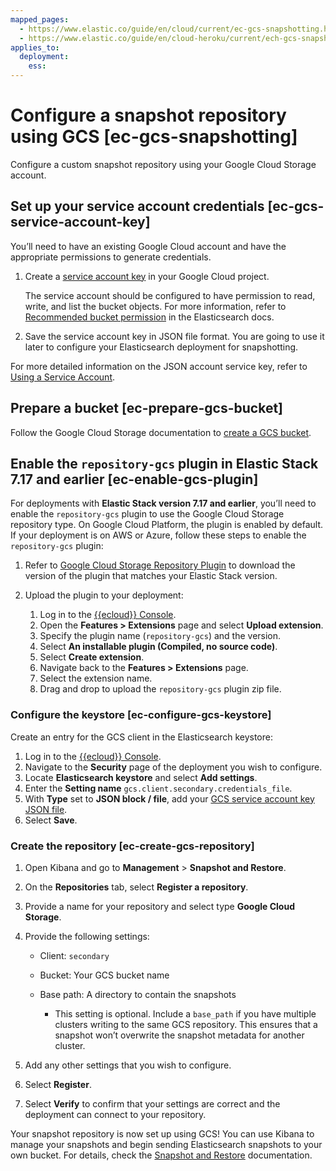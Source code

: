 ```yaml
---
mapped_pages:
  - https://www.elastic.co/guide/en/cloud/current/ec-gcs-snapshotting.html
  - https://www.elastic.co/guide/en/cloud-heroku/current/ech-gcs-snapshotting.html
applies_to:
  deployment:
    ess:
---
```


# Configure a snapshot repository using GCS [ec-gcs-snapshotting]

Configure a custom snapshot repository using your Google Cloud Storage account.


## Set up your service account credentials [ec-gcs-service-account-key]

You’ll need to have an existing Google Cloud account and have the appropriate permissions to generate credentials.

1. Create a [service account key](https://cloud.google.com/iam/docs/creating-managing-service-account-keys) in your Google Cloud project.

    The service account should be configured to have permission to read, write, and list the bucket objects. For more information, refer to [Recommended bucket permission](/deploy-manage/tools/snapshot-and-restore/google-cloud-storage-repository.md#repository-gcs-bucket-permission) in the Elasticsearch docs.

2. Save the service account key in JSON file format. You are going to use it later to configure your Elasticsearch deployment for snapshotting.

For more detailed information on the JSON account service key, refer to [Using a Service Account](/deploy-manage/tools/snapshot-and-restore/google-cloud-storage-repository.md#repository-gcs-using-service-account).


## Prepare a bucket [ec-prepare-gcs-bucket]

Follow the Google Cloud Storage documentation to [create a GCS bucket](https://cloud.google.com/storage/docs/creating-buckets).


## Enable the `repository-gcs` plugin in Elastic Stack 7.17 and earlier [ec-enable-gcs-plugin]

For deployments with **Elastic Stack version 7.17 and earlier**, you’ll need to enable the `repository-gcs` plugin to use the Google Cloud Storage repository type. On Google Cloud Platform, the plugin is enabled by default. If your deployment is on AWS or Azure, follow these steps to enable the `repository-gcs` plugin:

1. Refer to [Google Cloud Storage Repository Plugin](https://www.elastic.co/guide/en/elasticsearch/plugins/7.17/repository-gcs.html) to download the version of the plugin that matches your Elastic Stack version.
2. Upload the plugin to your deployment:

    1. Log in to the [{{ecloud}} Console](https://cloud.elastic.co?page=docs&placement=docs-body).
    2. Open the **Features > Extensions** page and select **Upload extension**.
    3. Specify the plugin name (`repository-gcs`) and the version.
    4. Select **An installable plugin (Compiled, no source code)**.
    5. Select **Create extension**.
    6. Navigate back to the **Features > Extensions** page.
    7. Select the extension name.
    8. Drag and drop to upload the `repository-gcs` plugin zip file.



### Configure the keystore [ec-configure-gcs-keystore]

Create an entry for the GCS client in the Elasticsearch keystore:

1. Log in to the [{{ecloud}} Console](https://cloud.elastic.co?page=docs&placement=docs-body).
2. Navigate to the **Security** page of the deployment you wish to configure.
3. Locate **Elasticsearch keystore** and select **Add settings**.
4. Enter the **Setting name** `gcs.client.secondary.credentials_file`.
5. With **Type** set to **JSON block / file**, add your [GCS service account key JSON file](#ec-gcs-service-account-key).
6. Select **Save**.


### Create the repository [ec-create-gcs-repository]

1. Open Kibana and go to **Management** > **Snapshot and Restore**.
2. On the **Repositories** tab, select **Register a repository**.
3. Provide a name for your repository and select type **Google Cloud Storage**.
4. Provide the following settings:

    * Client: `secondary`
    * Bucket: Your GCS bucket name
    * Base path: A directory to contain the snapshots

        * This setting is optional. Include a `base_path` if you have multiple clusters writing to the same GCS repository. This ensures that a snapshot won’t overwrite the snapshot metadata for another cluster.

5. Add any other settings that you wish to configure.
6. Select **Register**.
7. Select **Verify** to confirm that your settings are correct and the deployment can connect to your repository.

Your snapshot repository is now set up using GCS! You can use Kibana to manage your snapshots and begin sending Elasticsearch snapshots to your own bucket. For details, check the [Snapshot and Restore](create-snapshots.md) documentation.

